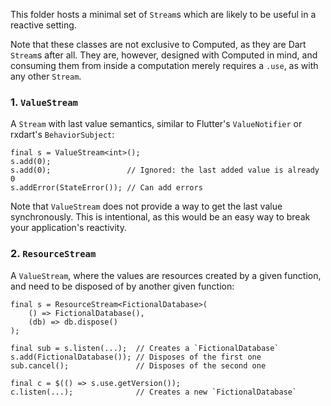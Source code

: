 This folder hosts a minimal set of `Stream`s which are likely to be useful in a reactive setting.

Note that these classes are not exclusive to Computed, as they are Dart `Stream`s after all. They are, however, designed with Computed in mind, and consuming them from inside a computation merely requires a `.use`, as with any other `Stream`.

### 1. <a name='`valuestream`'></a>`ValueStream`

A `Stream` with last value semantics, similar to Flutter's `ValueNotifier` or rxdart's `BehaviorSubject`:

```
final s = ValueStream<int>();
s.add(0);
s.add(0);                 // Ignored: the last added value is already 0
s.addError(StateError()); // Can add errors
```

Note that `ValueStream` does not provide a way to get the last value synchronously. This is intentional, as this would be an easy way to break your application's reactivity.

### 2. <a name='`resourcestream`'></a>`ResourceStream`

A `ValueStream`, where the values are resources created by a given function, and need to be disposed of by another given function:

```
final s = ResourceStream<FictionalDatabase>(
    () => FictionalDatabase(),
    (db) => db.dispose()
);

final sub = s.listen(...);  // Creates a `FictionalDatabase`
s.add(FictionalDatabase()); // Disposes of the first one
sub.cancel();               // Disposes of the second one

final c = $(() => s.use.getVersion());
c.listen(...);              // Creates a new `FictionalDatabase`
```
